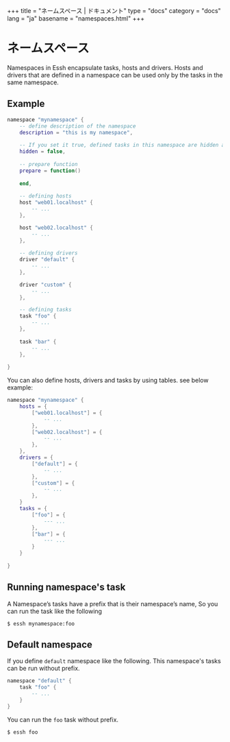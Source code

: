 +++
title = "ネームスペース | ドキュメント"
type = "docs"
category = "docs"
lang = "ja"
basename = "namespaces.html"
+++

# ネームスペース

Namespaces in Essh encapsulate tasks, hosts and drivers. Hosts and drivers that are defined in a namespace can be used only by the tasks in the same namespace.

## Example

~~~lua
namespace "mynamespace" {
    -- define description of the namespace
    description = "this is my namespace",
    
    -- If you set it true, defined tasks in this namespace are hidden at default.
    hidden = false,
    
    -- prepare function 
    prepare = function()
    
    end,
    
    -- defining hosts
    host "web01.localhost" {
        -- ...
    },

    host "web02.localhost" {
        -- ...
    },
    
    -- defining drivers
    driver "default" {
        -- ...
    },

    driver "custom" {
        -- ...
    },

    -- defining tasks
    task "foo" {
        -- ...
    },
    
    task "bar" {
        -- ...
    },
    
}
~~~

You can also define hosts, drivers and tasks by using tables. see below example:

~~~lua
namespace "mynamespace" {
    hosts = {
        ["web01.localhost"] = {
            -- ...
        },
        ["web02.localhost"] = {
            -- ...
        },
    },
    drivers = {
        ["default"] = {
            -- ...
        },
        ["custom"] = {
            -- ...
        },
    }
    tasks = {
        ["foo"] = {
            --- ...
        },
        ["bar"] = {
            --- ...
        }
    }
    
}
~~~

## Running namespace's task

A Namespace’s tasks have a prefix that is their namespace’s name, So you can run the task like the following

~~~
$ essh mynamespace:foo
~~~

## Default namespace 

If you define `default` namespace like the following. This namespace's tasks can be run without prefix.

~~~lua
namespace "default" {
    task "foo" {
        -- ...
    }
}
~~~

You can run the `foo` task without prefix.

~~~
$ essh foo
~~~


